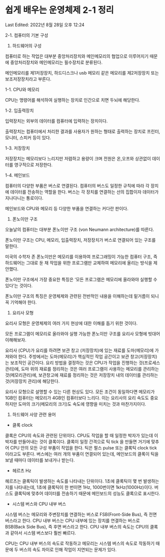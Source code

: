 # 쉽게 배우는 운영체제 2-1 정리

Last Edited: 2022년 8월 28일 오후 12:24

2-1. 컴퓨터의 기본 구성 

1. 하드웨어의 구성 

컴퓨터로 하는 작업은 대부분 중앙처리장치와 메인메모리의 협업으로 이루어지기 때문에 중앙처리장치와 메인메모리는 필수장치로 분류된다. 

메인메모리를 제1저장장치, 하드디스크나 usb 메모리 같은 메모리를 제2저장장치 또는 보조저장장치라고 부른다. 

1-1. CPU와 메모리 

CPU는 명령어를 해석하여 실행하는 장치로 인간으로 치면 두뇌에 해당한다. 

1-2. 입출력장치 

입력장치는 외부의 데이터를 컴퓨터에 입력하는 장치이다. 

출력장치는 컴퓨터에서 처리한 결과를 사용자가 원하는 형태로 출력하는 장치로 프린터, 모니터, 스피커 등이 있다. 

1-3. 저장장치 

저장장치는 메모리보다 느리지만 저렴하고 용량이 크며 전원은 온,오프와 상관없이 데이터를 영구적으로 저장한다. 

1-4. 메인보드 

컴퓨터의 다양한 부품은 버스로 연결된다. 컴퓨터의 버스도 일정한 규칙에 따라 각 장치에 데이터를 전송하는 역할을 한다. 버스는 각 장치를 연결하는 선의 집합이자 데이터가 지나다니는 통로이다. 

메인보드와 CPU와 메모리 등 다양한 부품을 연결하는 커다란 판이다. 

1. 폰노이만 구조 

오늘날의 컴퓨터는 대부분 폰노이만 구조 (von Neumann architecture)를 따른다. 

폰노이만 구조는 CPU, 메모리, 입출력장치, 저장장치가 버스로 연결되어 있는 구조를 말한다. 

미국의 수학자 존 폰노이만은 메모리를 이용하여 프로그래밍이 가능한 컴퓨터 구조, 즉 하드웨어는 그대로 둔 채 작업을 위한 프로그램만 교체하여 메모리에 올리는 방식을 제안했다. 

폰노이만 구조에서 가장 중요한 특징은 ‘모든 프로그램은 메모리에 올라와야 실행할 수 있다’는 것이다. 

폰노이만 구조의 특징은 운영체제와 관련된 전반적인 내용을 이해하는데 밑거름이 되니 꼭 기억해야 한다. 

1. 요리사 모형 

요리사 모형은 운영체제의 여러 가지 현상에 대한 이해를 돕기 위한 것이다. 

모든 프로그램이 메모리로 올라와야 실행 가능한 폰노이만 구조를 요리사 모형에 빗대어 이해해보자. 

요리사 (CPU)가 요리를 하려면 보관 창고 (저장장치)에 있는 재료를 도마(메모리)에 가져와야 한다. 주방에서는 도마(메모리)가 핵심적인 작업 공간이고 보관 창고(저장장치)는 보조적인 공간이다. 요리 방법을 결정하는 것은 CPU가 작업을 진행하는 것(프로세스 관리)에, 도마 위의 재료를 정리하는 것은 여러 프로그램이 사용하는 메모리를 관리하는 것(메모리관리)에, 보관창고에 재료를 정리하는 것은 저장장치 내의 데이터를 관리하는 것(저장장치 관리)에 해당한다. 

요리사 모형으로 설명할 수 있는 다른 현상도 있다. 모든 조건이 동일하다면 메모리가 1GB인 컴퓨터는 메모리가 4GB인 컴퓨터보다 느리다. 이는 요리사의 요리 속도도 중요하지만 도마의 크기(메모리의 크기)도 속도에 영향을 미치는 것과 마찬가지이다. 

1. 하드웨어 사양 관련 용어 
- 클록 clock

클록은 CPU의 속도와 관련된 단위이다. CPU도 작업을 할 때 일정한 박자가 있는데 이 박자를 만들어내는 것이 클록이다. 클록이 일정 간격으로 틱 tick 을 만들면 거기에 맞추어 CPU 안의 모든 구성 부품이 작업을 한다. 틱은 펄스 pulse 또는 클록틱 clock tick 이라고도 부른다. 버스에는 여러 개의 부품이 연결되어 있는데, 메인보드의 클록이 틱을 보낼 때마다 데이터를 보내거나 받는다. 

- 헤르츠 Hz

헤르츠는 클록틱이 발생하는 속도를 나타내는 단위이다. 1초에 클록틱이 몇 번 발생하는지를 나타내는데, 1초에 클록틱이 한 번이면 1Hz, 1000번이면 1kHz(1000Hz)이다. 버스도 클록틱에 맞추어 데이터를 전송하기 때문에 메인보드의 성능도 클록으로 표시한다. 

- 시스템 버스와 CPU 내부 버스

시스템 버스는 메모리와 주변장치를 연결하는 버스로 FSB(Front-Side Bus), 즉 전면 버스라고 한다. CPU 내부 버스는 CPU 내부에 있는 장치를 연결하는 버스로 BSB(Back Side Bus), 즉 후면 버스라고 한다. CPU 내부 버스의 속도는 CPU의 클록과 같아서 시스템 버스보다 훨씬 빠르다. 

CPU는 CPU 내부 버스의 속도로 작동하고 메모리는 시스템 버스의 속도로 작동하기 때문에 두 버스의 속도 차이로 인해 작업이 지연되는 문제가 있다.